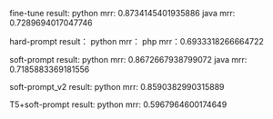 fine-tune result:
python mrr: 0.8734145401935886
java mrr: 0.7289694017047746

hard-prompt result：
python mrr：
php mrr：0.6933318266664722

soft-prompt result:
python mrr: 0.8672667938799072
java mrr: 0.7185883369181556

soft-prompt_v2 result:
python mrr: 0.8590382990315889


T5+soft-prompt result:
python mrr: 0.5967964600174649
